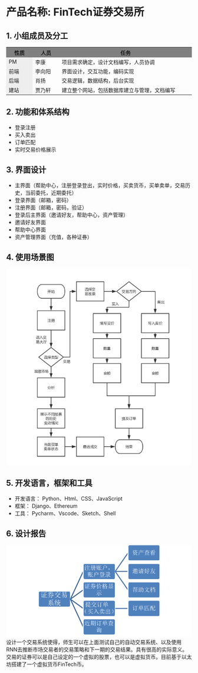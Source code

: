 # 产品名称: FinTech证券交易所

## 1. 小组成员及分工
<table>
  <tr>
    <th width=10%, bgcolor=grey >性质</th>
    <th width=10%, bgcolor=grey>人员</th>
    <th width="50%", bgcolor=grey>任务</th>
  </tr>
  <tr>
    <td bgcolor=#eeeeee> PM </td>
    <td>       李康  </td>
    <td>  项目需求确定，设计文档编写，人员协调 </td>
  </tr>
  <tr>
    <td bgcolor=#eeeeee>前端</td>
    <td>     李向阳 </td>
    <td> 界面设计，交互功能，编码实现 </td>
  <tr>
    <td bgcolor=eeeeee>后端 </td>
    <td> 肖扬 </td>
    <td>  交易逻辑，数据结构，后台实现</td>
  </tr>
    <tr>
    <td bgcolor=eeeeee>建站 </td>
    <td> 贾乃轩 </td>
    <td>  建立整个网站，包括数据库建立与管理，文档编写</td>
  </tr>
</table>

## 2. 功能和体系结构
* 登录注册
* 买入卖出
* 订单匹配
* 实时交易价格展示

## 3. 界面设计
* 主界面（帮助中心，注册登录登出，实时价格，买卖货币，买单卖单，交易历史，当前委托，近期委托）
* 登录界面（邮箱，密码）
* 注册界面（邮箱，密码，验证）
* 登录后主界面（邀请好友，帮助中心，资产管理）
* 邀请好友界面
* 帮助中心界面
* 资产管理界面（充值，各种证券）

## 4. 使用场景图

 ![使用场景图](/FinTechExchange/Img/使用场景图.jpg)



## 5. 开发语言，框架和工具
* 开发语言： Python、Html、CSS、JavaScript
* 框架： Django、Ethereum
* 工具： Pycharm、Vscode、Sketch、Shell

## 6. 设计报告
 ![系统层次](/FinTechExchange/Img/系统层次.png)
 设计一个交易系统使得，师生可以在上面测试自己的自动交易系统、以及使用RNN去推断市场交易者的交易策略和下一期的交易结果。具有很高的实际意义。
 交易的证券可以是自己设定的一个虚拟的股票，也可以是虚拟货币。目前基于以太坊搭建了一个虚拟货币FinTech币。

